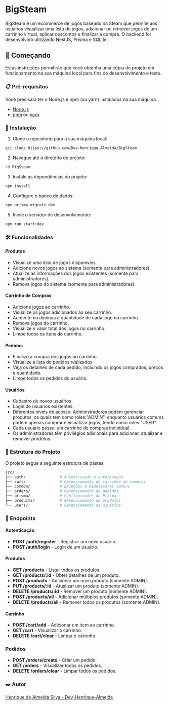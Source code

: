 # BigSteam

BigSteam é um ecommerce de jogos baseado na Steam que permite aos usuários visualizar uma lista de jogos, adicionar ou remover jogos de um carrinho virtual, aplicar descontos e finalizar a compra. O backend foi desenvolvido utilizando NestJS, Prisma e SQLite.

## 🚀 Começando

Estas instruções permitirão que você obtenha uma cópia do projeto em funcionamento na sua máquina local para fins de desenvolvimento e teste.

### 📋 Pré-requisitos

Você precisará ter o Node.js e npm (ou yarn) instalados na sua máquina.

- [Node.js](https://nodejs.org/)
- [npm](https://www.npmjs.com/) ou [yarn](https://yarnpkg.com/)

### 🔧 Instalação

1. Clone o repositório para a sua máquina local:

```bash
git clone https://github.com/Dev-Henrique-Almeida/BigSteam
```

2. Navegue até o diretório do projeto:

```bash
cd BigSteam
```
3. Instale as dependências do projeto:

```bash
npm install
```

4. Configure o banco de dados:
```bash
npx prisma migrate dev
```

5. Inicie o servidor de desenvolvimento:
```bash
npm run start:dev
```
### 🛠️ Funcionalidades

#### Produtos
- Visualize uma lista de jogos disponíveis.
- Adicione novos jogos ao sistema (somente para administradores).
- Atualize as informações dos jogos existentes (somente para administradores).
- Remova jogos do sistema (somente para administradores).

#### Carrinho de Compras
- Adicione jogos ao carrinho.
- Visualize os jogos adicionados ao seu carrinho.
- Aumente ou diminua a quantidade de cada jogo no carrinho.
- Remova jogos do carrinho.
- Visualize o valor total dos jogos no carrinho.
- Limpe todos os itens do carrinho.

#### Pedidos
- Finalize a compra dos jogos no carrinho.
- Visualize a lista de pedidos realizados.
- Veja os detalhes de cada pedido, incluindo os jogos comprados, preços e quantidade.
- Limpe todos os pedidos do usuário.

#### Usuários
- Cadastro de novos usuários.
- Login de usuários existentes.
- Diferentes níveis de acesso: Administradores podem gerenciar produtos, os quais tem como roles:"ADMIN", enquanto usuários comuns podem apenas comprar e visualizar jogos, tendo como roles:"USER".
- Cada usuário possui um carrinho de compras individual.
- Os administradores têm privilégios adicionais para adicionar, atualizar e remover produtos.

### 📂 Estrutura do Projeto
O projeto segue a seguinte estrutura de pastas:

```bash
src/
├── auth/               # Autenticação e autorização
├── cart/               # Gerenciamento do carrinho de compras
├── common/             # Exceções e middlewares comuns
├── orders/             # Gerenciamento de pedidos
├── prisma/             # Configurações do Prisma
├── products/           # Gerenciamento de produtos
└── users/              # Gerenciamento de usuários

```

### 📝 Endpoints

#### Autenticação
- **POST /auth/register** - Registrar um novo usuário.
- **POST /auth/login** - Login de um usuário.
  
#### Produtos
- **GET /products** - Listar todos os produtos.
- **GET /products/:id** - Obter detalhes de um produto.
- **POST /products** - Adicionar um novo produto (somente ADMIN).
- **PUT /products/:id** - Atualizar um produto (somente ADMIN).
- **DELETE /products/:id** - Remover um produto (somente ADMIN).
- **POST /products/all** - Adicionar múltiplos produtos (somente ADMIN).
- **DELETE /products/all** - Remover todos os produtos (somente ADMIN).

#### Carrinho
- **POST /cart/add** - Adicionar um item ao carrinho.
- **GET /cart** - Visualizar o carrinho.
- **DELETE /cart/clear** - Limpar o carrinho.
  
### Pedidos
- **POST /orders/create** - Criar um pedido.
- **GET /orders** - Visualizar todos os pedidos.
- **DELETE /orders/clear** - Limpar todos os pedidos.

### ✒️ Autor
[Henrique de Almeida Silva - Dev-Henrique-Almeida](https://github.com/Dev-Henrique-Almeida)
